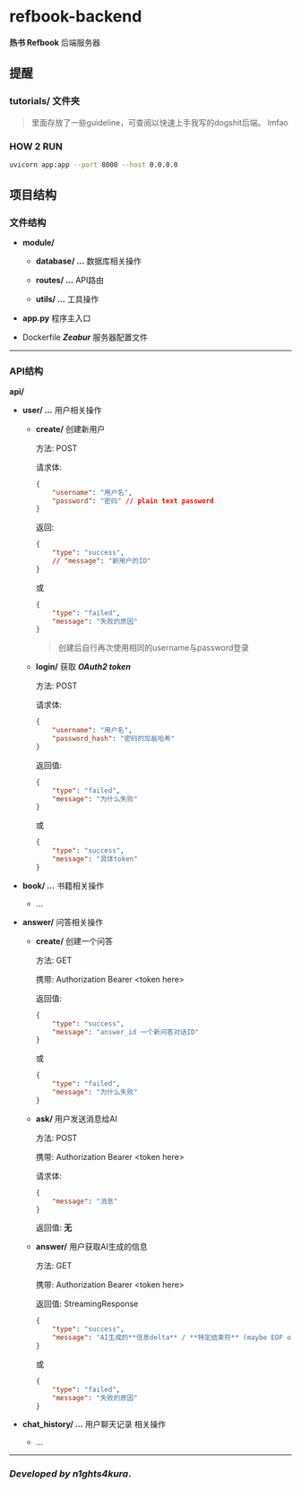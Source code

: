 # refbook-backend

**热书 Refbook** 后端服务器

## 提醒

### **tutorials/** 文件夹

> 里面存放了一些guideline，可查阅以快速上手我写的dogshit后端。 lmfao

### **HOW 2 RUN**
```sh
uvicorn app:app --port 8000 --host 0.0.0.0
```

## 项目结构

### 文件结构

- **module/**

    - **database/ ...** 数据库相关操作

    - **routes/ ...** API路由

    - **utils/ ...** 工具操作

- **app.py** 程序主入口

- Dockerfile ***Zeabur*** 服务器配置文件

---

### API结构

**api/**

- **user/ ...** 用户相关操作

    - **create/** 创建新用户

        方法: POST

        请求体:
        
        ```json
        {
            "username": "用户名",
            "password": "密码" // plain text password
        } 
        ```

        返回:

        ```json
        {
            "type": "success",
            // "message": "新用户的ID"
        }
        ```

        或

        ```json
        {
            "type": "failed",
            "message": "失败的原因"
        }
        ```

        > 创建后自行再次使用相同的username与password登录

    - **login/** 获取 _**OAuth2 token**_

        方法: POST

        请求体:

        ```json
        {
            "username": "用户名",
            "password_hash": "密码的加盐哈希"
        }
        ```

        返回值:

        ```json
        {
            "type": "failed",
            "message": "为什么失败"
        }
        ```

        或

        ```json
        {
            "type": "success",
            "message": "具体token"
        }
        ```

- **book/ ...** 书籍相关操作

    - ...

- **answer/** 问答相关操作

    - **create/** 创建一个问答
    
        方法: GET

        携带: Authorization Bearer \<token here\>

        返回值: 

        ```json
        {
            "type": "success",
            "message": "answer_id 一个新问答对话ID"
        }
        ```

        或

        ```json
        {
            "type": "failed",
            "message": "为什么失败"
        }
        ```

    - **ask/** 用户发送消息给AI 

        方法: POST

        携带: Authorization Bearer \<token here\>

        请求体:

        ```json
        {
            "message": "消息"
        }
        ```

        返回值: **无**

    - **answer/** 用户获取AI生成的信息

        方法: GET

        携带: Authorization Bearer \<token here\>

        返回值: StreamingResponse

        ```json
        {
            "type": "success",
            "message": "AI生成的**信息delta** / **特定结束符** (maybe EOF or sth)"
        }
        ```

        或

        ```json
        {
            "type": "failed",
            "message": "失败的原因"
        }
        ```

- **chat_history/ ...** 用户聊天记录 相关操作

    - ...

---

### _Developed by **n1ghts4kura**_.
